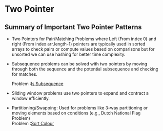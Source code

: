 # Two Pointer

## Summary of Important Two Pointer Patterns

- Two Pointers for Pair/Matching Problems where Left (From index 0) and right (From index arr.length-1) pointers are typically used in sorted arrays to check pairs or compute values based on comparisons but for unsorted we can use hashing for better time complexity.
  
- Subsequence problems can be solved with two pointers by moving through both the sequence and the potential subsequence and checking for matches.

    Problem :[Is Subsequence](https://leetcode.com/problems/is-subsequence/description/)

- Sliding window problems use two pointers to expand and contract a window efficiently.

- Partitioning/Swapping: Used for problems like 3-way partitioning or moving elements based on conditions (e.g., Dutch National Flag Problem)  
    Problem :[Sort Colour](https://leetcode.com/problems/sort-colors/description/)
